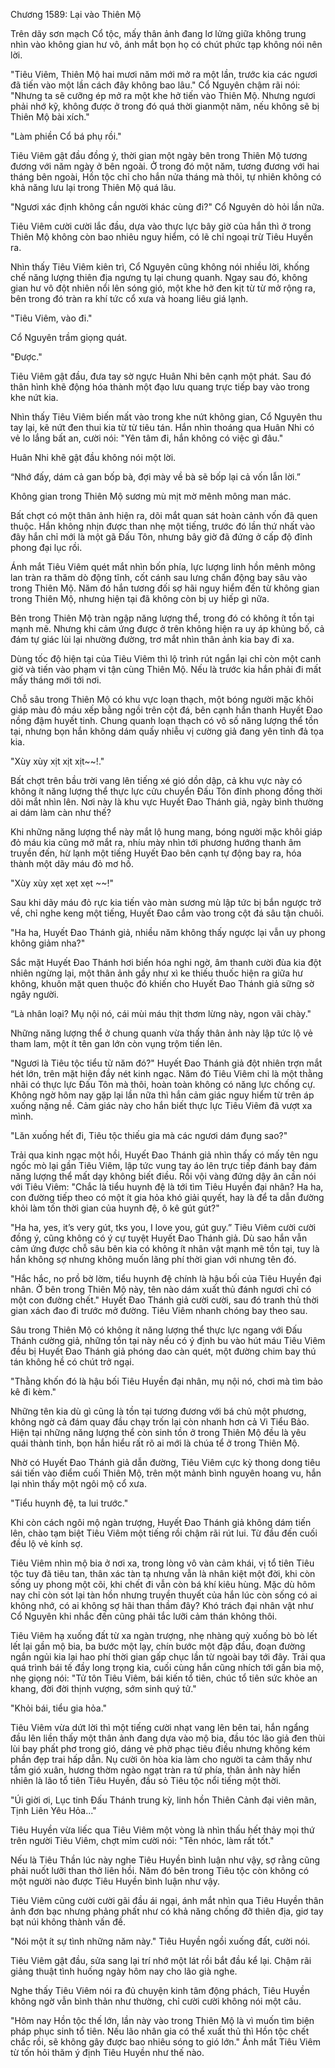 




Chương 1589: Lại vào Thiên Mộ


Trên dãy sơn mạch Cổ tộc, mấy thân ảnh đang lơ lửng giữa không trung nhìn vào không gian hư vô, ánh mắt bọn họ có chút phức tạp không nói nên lời.

"Tiêu Viêm, Thiên Mộ hai mươi năm mới mở ra một lần, trước kia các ngươi đã tiến vào một lần cách đây không bao lâu." Cổ Nguyên chậm rãi nói: "Nhưng ta sẽ cưỡng ép mở ra một khe hở tiến vào Thiên Mộ. Nhưng ngươi phải nhớ kỹ, không được ở trong đó quá thời gianmột năm, nếu không sẽ bị Thiên Mộ bài xích."

"Làm phiền Cổ bá phụ rồi."

Tiêu Viêm gật đầu đồng ý, thời gian một ngày bên trong Thiên Mộ tương đương với năm ngày ở bên ngoài. Ở trong đó một năm, tương đương với hai tháng bên ngoài, Hồn tộc chỉ cho hắn nửa tháng mà thôi, tự nhiên không có khả năng lưu lại trong Thiên Mộ quá lâu.

"Ngươi xác định không cần người khác cùng đi?" Cổ Nguyên dò hỏi lần nữa.

Tiêu Viêm cười cười lắc đầu, dựa vào thực lực bây giờ của hắn thì ở trong Thiên Mộ không còn bao nhiêu nguy hiểm, có lẽ chỉ ngoại trừ Tiêu Huyền ra.

Nhìn thấy Tiêu Viêm kiên trì, Cổ Nguyên cũng không nói nhiều lời, khống chế năng lượng thiên địa ngưng tụ lại chung quanh. Ngay sau đó, không gian hư vô đột nhiên nổi lên sóng gió, một khe hở đen kịt từ từ mở rộng ra, bên trong đó tràn ra khí tức cổ xưa và hoang liêu giá lạnh.

"Tiêu Viêm, vào đi."

Cổ Nguyên trầm giọng quát.

"Được."

Tiêu Viêm gật đầu, đưa tay sờ ngực Huân Nhi bên cạnh một phát. Sau đó thân hình khẽ động hóa thành một đạo lưu quang trực tiếp bay vào trong khe nứt kia.

Nhìn thấy Tiêu Viêm biến mất vào trong khe nứt không gian, Cổ Nguyên thu tay lại, kẽ nứt đen thui kia từ từ tiêu tán. Hắn nhìn thoáng qua Huân Nhi có vẻ lo lắng bất an, cười nói: "Yên tâm đi, hắn không có việc gì đâu."

Huân Nhi khẽ gật đầu không nói một lời.

“Nhớ đấy, dám cả gan bốp bà, đợi mày về bà sẽ bốp lại cả vốn lẫn lời.”

Không gian trong Thiên Mộ sương mù mịt mờ mênh mông man mác.

Bất chợt có một thân ảnh hiện ra, dõi mắt quan sát hoàn cảnh vốn đã quen thuộc. Hắn không nhịn được than nhẹ một tiếng, trước đó lần thứ nhất vào đây hắn chỉ mới là một gã Đấu Tôn, nhưng bây giờ đã đứng ở cấp độ đỉnh phong đại lục rồi.

Ánh mắt Tiêu Viêm quét mắt nhìn bốn phía, lực lượng linh hồn mênh mông lan tràn ra thăm dò động tĩnh, cốt cánh sau lưng chấn động bay sâu vào trong Thiên Mộ. Năm đó hắn tương đối sợ hãi nguy hiểm đến từ không gian trong Thiên Mộ, nhưng hiện tại đã không còn bị uy hiếp gì nữa.

Bên trong Thiên Mộ tràn ngập năng lượng thể, trong đó có không ít tồn tại mạnh mẽ. Nhưng khi cảm ứng được ở trên không hiện ra uy áp khủng bố, cả đám tự giác lùi lại nhường đường, trơ mắt nhìn thân ảnh kia bay đi xa.

Dùng tốc độ hiện tại của Tiêu Viêm thì lộ trình rút ngắn lại chỉ còn một canh giờ và tiến vào phạm vi tận cùng Thiên Mộ. Nếu là trước kia hắn phải đi mất mấy tháng mới tới nơi.

Chỗ sâu trong Thiên Mộ có khu vực loạn thạch, một bóng người mặc khôi giáp màu đỏ máu xếp bằng ngồi trên cột đá, bên cạnh hắn thanh Huyết Đao nồng đậm huyết tinh. Chung quanh loạn thạch có vô số năng lượng thể tồn tại, nhưng bọn hắn không dám quấy nhiễu vị cường giả đang yên tỉnh đả tọa kia.

"Xùy xùy xịt xịt xịt~~!."

Bất chợt trên bầu trời vang lên tiếng xé gió dồn dập, cả khu vực này có không ít năng lượng thể thực lực cửu chuyển Đấu Tôn đỉnh phong đồng thời dõi mắt nhìn lên. Nơi này là khu vực Huyết Đao Thánh giả, ngày bình thường ai dám làm càn như thế?

Khi những năng lượng thể này mắt lộ hung mang, bóng người mặc khôi giáp đỏ máu kia cũng mở mắt ra, nhíu mày nhìn tới phương hướng thanh âm truyền đến, hừ lạnh một tiếng Huyết Đao bên cạnh tự động bay ra, hóa thành một dãy máu đỏ mơ hồ.

"Xùy xùy xẹt xẹt xẹt ~~!"

Sau khi dãy máu đỏ rực kia tiến vào màn sương mù lập tức bị bắn ngược trở về, chỉ nghe keng một tiếng, Huyết Đao cắm vào trong cột đá sâu tận chuôi.

"Ha ha, Huyết Đao Thánh giả, nhiều năm không thấy ngược lại vẫn uy phong không giảm nha?"

Sắc mặt Huyết Đao Thánh hơi biến hóa nghi ngờ, âm thanh cười đùa kia đột nhiên ngừng lại, một thân ảnh gầy như xì ke thiếu thuốc hiện ra giữa hư không, khuôn mặt quen thuộc đó khiến cho Huyết Đao Thánh giả sững sờ ngây người.

“Là nhân loại? Mụ nội nó, cái mùi máu thịt thơm lừng này, ngon vãi chày."

Những năng lượng thể ở chung quanh vừa thấy thân ảnh này lập tức lộ vẻ tham lam, một ít tên gan lớn còn vụng trộm tiến lên.

"Ngươi là Tiêu tộc tiểu tử năm đó?" Huyết Đao Thánh giả đột nhiên trợn mắt hét lớn, trên mặt hiện đầy nét kinh ngạc. Năm đó Tiêu Viêm chỉ là một thằng nhãi có thực lực Đấu Tôn mà thôi, hoàn toàn không có năng lực chống cự. Không ngờ hôm nay gặp lại lần nữa thì hắn cảm giác nguy hiểm từ trên áp xuống nặng nề. Cảm giác này cho hắn biết thực lực Tiêu Viêm đã vượt xa mình.

"Lăn xuống hết đi, Tiêu tộc thiếu gia mà các ngươi dám đụng sao?"

Trải qua kinh ngạc một hồi, Huyết Đao Thánh giả nhìn thấy có mấy tên ngu ngốc mò lại gần Tiêu Viêm, lập tức vung tay áo lên trực tiếp đánh bay đám năng lượng thể mất dạy không biết điều. Rồi vội vàng đứng dậy ân cần nói với Tiêu Viêm: "Chắc là tiểu huynh đệ là tới tìm Tiêu Huyền đại nhân? Ha ha, con đường tiếp theo có một ít gia hỏa khó giải quyết, hay là để ta dẫn đường khỏi làm tốn thời gian của huynh đệ, ô kê gút gút?"

"Ha ha, yes, it’s very gút, tks you, I love you, gút guy.” Tiêu Viêm cười cười đồng ý, cũng không có ý cự tuyệt Huyết Đao Thánh giả. Dù sao hắn vẫn cảm ứng được chỗ sâu bên kia có không ít nhân vật mạnh mẽ tồn tại, tuy là hắn không sợ nhưng không muốn lãng phí thời gian với nhưng tên đó.

"Hắc hắc, no prồ bờ lờm, tiểu huynh đệ chính là hậu bối của Tiêu Huyền đại nhân. Ở bên trong Thiên Mộ này, tên nào dám xuất thủ đánh ngươi chỉ có một con đường chết." Huyết Đao Thánh giả cười cười, sau đó tranh thủ thời gian xách đao đi trước mở đường. Tiêu Viêm nhanh chóng bay theo sau.

Sâu trong Thiên Mộ có không ít năng lượng thể thực lực ngang với Đấu Thánh cường giả, những tồn tại này nếu có ý định bu vào hút máu Tiêu Viêm đều bị Huyết Đao Thánh giả phóng dao càn quét, một đường chim bay thú tán không hề có chút trở ngại.

"Thằng khốn đó là hậu bối Tiêu Huyền đại nhân, mụ nội nó, chơi mà tìm bảo kê đi kèm."

Những tên kia dù gì cũng là tồn tại tương đương với bá chủ một phương, không ngờ cả đám quay đầu chạy trốn lại còn nhanh hơn cả Vi Tiểu Bảo. Hiện tại những năng lượng thể còn sinh tồn ở trong Thiên Mộ đều là yêu quái thành tinh, bọn hắn hiểu rất rõ ai mới là chúa tể ở trong Thiên Mộ.

Nhờ có Huyết Đao Thánh giả dẫn đường, Tiêu Viêm cực kỳ thong dong tiêu sái tiến vào điểm cuối Thiên Mộ, trên một mảnh bình nguyên hoang vu, hắn lại nhìn thấy một ngôi mộ cổ xưa.

"Tiểu huynh đệ, ta lui trước."

Khi còn cách ngôi mộ ngàn trượng, Huyết Đao Thánh giả không dám tiến lên, chào tạm biệt Tiêu Viêm một tiếng rồi chậm rãi rút lui. Từ đầu đến cuối đều lộ vẻ kính sợ.

Tiêu Viêm nhìn mộ bia ở nơi xa, trong lòng vô vàn cảm khái, vị tổ tiên Tiêu tộc tuy đã tiêu tan, thân xác tàn tạ nhưng vẫn là nhân kiệt một đời, khi còn sống uy phong một cõi, khi chết đi vẫn còn bá khí kiêu hùng. Mặc dù hôm nay chỉ còn sót lại tàn hồn nhưng truyền thuyết của hắn lúc còn sống có ai không nhớ, có ai không sợ hãi than thầm đây? Khó trách đại nhân vật như Cổ Nguyên khi nhắc đến cũng phải tắc lưỡi cảm thán không thôi.

Tiêu Viêm hạ xuống đất từ xa ngàn trượng, nhẹ nhàng quỳ xuống bò bò lết lết lại gần mộ bia, ba bước một lạy, chín bước một đập đầu, đoạn đường ngắn ngủi kia lại hao phí thời gian gấp chục lần từ ngoài bay tới đây. Trải qua quá trình bái tế đầy long trọng kia, cuối cùng hắn cũng nhích tới gần bia mộ, nhẹ giọng nói: "Tử tôn Tiêu Viêm, bái kiến tổ tiên, chúc tổ tiên sức khỏe an khang, đời đời thịnh vượng, sớm sinh quý tử."

"Khỏi bái, tiểu gia hỏa."

Tiêu Viêm vừa dứt lời thì một tiếng cười nhạt vang lên bên tai, hắn ngẩng đầu lên liền thấy một thân ảnh đang dựa vào mộ bia, đầu tóc lão giả đen thùi lùi bay phất phơ trong gió, dáng vẻ phờ phạc tiêu điều nhưng không kém phần đẹp trai hấp dẫn. Nụ cười ôn hòa kia làm cho người ta cảm thấy như tắm gió xuân, hương thờm ngào ngạt tràn ra tứ phía, thân ảnh này hiển nhiên là lão tổ tiên Tiêu Huyền, đầu sỏ Tiêu tộc nổi tiếng một thời.

"Úi giời ơi, Lục tinh Đấu Thánh trung kỳ, linh hồn Thiên Cảnh đại viên mãn, Tịnh Liên Yêu Hỏa..."

Tiêu Huyền vừa liếc qua Tiêu Viêm một vòng là nhìn thấu hết thảy mọi thứ trên người Tiêu Viêm, chợt mỉm cười nói: "Tên nhóc, làm rất tốt."

Nếu là Tiêu Thần lúc này nghe Tiêu Huyền bình luận như vậy, sợ rằng cũng phải nuốt lưỡi than thở liên hồi. Năm đó bên trong Tiêu tộc còn không có một người nào được Tiêu Huyền bình luận như vậy.

Tiêu Viêm cũng cười cười gãi đầu ái ngại, ánh mắt nhìn qua Tiêu Huyền thân ảnh đơn bạc nhưng phảng phất như có khả năng chống đỡ thiên địa, giơ tay bạt núi không thành vấn đề.

"Nói một ít sự tình những năm này." Tiêu Huyền ngồi xuống đất, cười nói.

Tiêu Viêm gật đầu, sửa sang lại trí nhớ một lát rồi bắt đầu kể lại. Chậm rãi giảng thuật tình huống ngày hôm nay cho lão già nghe.

Nghe thấy Tiêu Viêm nói ra đủ chuyện kinh tâm động phách, Tiêu Huyền không ngờ vẫn bình thản như thường, chỉ cười cười không nói một câu.

"Hôm nay Hồn tộc thế lớn, lần này vào trong Thiên Mộ là vì muốn tìm biện pháp phục sinh tổ tiên. Nếu lão nhân gia có thể xuất thủ thì Hồn tộc chết chắc rồi, sẽ không gây được bao nhiêu sóng to gió lớn." Ánh mắt Tiêu Viêm từ tốn hỏi thăm ý định Tiêu Huyền như thế nào.




